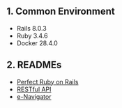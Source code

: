 ## 1. Common Environment

- Rails 8.0.3
- Ruby 3.4.6
- Docker 28.4.0

## 2. READMEs

- [Perfect Ruby on Rails](./perfect-ruby-on-rails/README.md)
- [RESTful API](./restful-api/README.md)
- [e-Navigator](./e-navigator/README.md)
